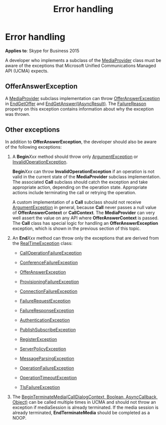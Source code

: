﻿---
title: Error handling
TOCTitle: Error handling
ms:assetid: 039427ca-d9f6-4b31-986c-23db1850446c
ms:mtpsurl: https://msdn.microsoft.com/en-us/library/Dn466107(v=office.16)
ms:contentKeyID: 65240024
ms.date: 07/27/2015
mtps_version: v=office.16
---

# Error handling


**Applies to**: Skype for Business 2015

A developer who implements a subclass of the [MediaProvider](https://docs.microsoft.com/dotnet/api/microsoft.rtc.collaboration.componentmodel.mediaprovider?view=ucma-api) class must be aware of the exceptions that Microsoft Unified Communications Managed API (UCMA) expects.

## OfferAnswerException

A [MediaProvider](https://docs.microsoft.com/dotnet/api/microsoft.rtc.collaboration.componentmodel.mediaprovider?view=ucma-api) subclass implementation can throw [OfferAnswerException](https://msdn.microsoft.com/en-us/library/hh382722\(v=office.16\)) in [EndGetOffer](https://msdn.microsoft.com/en-us/library/hh382852\(v=office.16\)) and [EndGetAnswer(IAsyncResult)](https://msdn.microsoft.com/en-us/library/hh383856\(v=office.16\)). The [FailureReason](https://msdn.microsoft.com/en-us/library/hh384728\(v=office.16\)) property on this exception contains information about why the exception was thrown.

## Other exceptions

In addition to **OfferAnswerException**, the developer should also be aware of the following exceptions:

1.  A **Begin***Xxx* method should throw only [ArgumentException](https://msdn.microsoft.com/en-us/library/3w1b3114) or [InvalidOperationException](https://msdn.microsoft.com/en-us/library/2asft85a).
    
    **Begin***Xxx* can throw **InvalidOperationException** if an operation is not valid in the current state of the **MediaProvider** subclass implementation. The associated **Call** subclass should catch the exception and take appropriate action, depending on the operation state. Appropriate actions include terminating the call or retrying the operation.
    
    A custom implementation of a **Call** subclass should not receive [ArgumentException](https://msdn.microsoft.com/en-us/library/3w1b3114) in general, because **Call** never passes a null value of **OfferAnswerContext** or **CallContext**. The **MediaProvider** can very well assert the value on any API where **OfferAnswerContext** is passed. The **Call** class has special logic for handling an **OfferAnswerException** exception, which is shown in the previous section of this topic.

2.  An **End***Xxx* method can throw only the exceptions that are derived from the [RealTimeException](https://msdn.microsoft.com/en-us/library/hh385103\(v=office.16\)) class:
    
      - [CallOperationFailureException](https://msdn.microsoft.com/en-us/library/hh382522\(v=office.16\))
    
      - [ConferenceFailureException](https://msdn.microsoft.com/en-us/library/hh382829\(v=office.16\))
    
      - [OfferAnswerException](https://msdn.microsoft.com/en-us/library/hh382722\(v=office.16\))
    
      - [ProvisioningFailureException](https://msdn.microsoft.com/en-us/library/hh385160\(v=office.16\))
    
      - [ConnectionFailureException](https://msdn.microsoft.com/en-us/library/hh161695\(v=office.16\))
    
      - [FailureRequestException](https://msdn.microsoft.com/en-us/library/hh382870\(v=office.16\))
    
      - [FailureResponseException](https://msdn.microsoft.com/en-us/library/hh383231\(v=office.16\))
    
      - [AuthenticationException](https://msdn.microsoft.com/en-us/library/hh382813\(v=office.16\))
    
      - [PublishSubscribeException](https://msdn.microsoft.com/en-us/library/hh384897\(v=office.16\))
    
      - [RegisterException](https://msdn.microsoft.com/en-us/library/hh349227\(v=office.16\))
    
      - [ServerPolicyException](https://msdn.microsoft.com/en-us/library/hh349401\(v=office.16\))
    
      - [MessageParsingException](https://msdn.microsoft.com/en-us/library/hh365619\(v=office.16\))
    
      - [OperationFailureException](https://msdn.microsoft.com/en-us/library/hh161725\(v=office.16\))
    
      - [OperationTimeoutException](https://msdn.microsoft.com/en-us/library/hh380900\(v=office.16\))
    
      - [TlsFailureException](https://msdn.microsoft.com/en-us/library/hh366193\(v=office.16\))

3.  The [BeginTerminateMedia(CallDialogContext, Boolean, AsyncCallback, Object)](https://msdn.microsoft.com/en-us/library/hh350188\(v=office.16\)) can be called multiple times in UCMA and should not throw an exception if mediaSession is already terminated. If the media session is already terminated, **EndTerminateMedia** should be completed as a NOOP.

